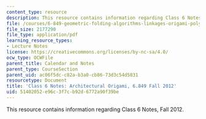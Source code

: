 ```yaml
---
content_type: resource
description: This resource contains information regarding Class 6 Notes, Fall 2012.
file: /courses/6-849-geometric-folding-algorithms-linkages-origami-polyhedra-fall-2012/51402052e96c3f7cb92d6772a90f39be_MIT6_849F12_C06.pdf
file_size: 2177290
file_type: application/pdf
learning_resource_types:
- Lecture Notes
license: https://creativecommons.org/licenses/by-nc-sa/4.0/
ocw_type: OCWFile
parent_title: Calendar and Notes
parent_type: CourseSection
parent_uid: ac06f5dc-c82a-b3a0-cb86-73d3c54d5831
resourcetype: Document
title: 'Class 6 Notes: Architectural Origami, 6.849 Fall 2012'
uid: 51402052-e96c-3f7c-b92d-6772a90f39be
---
```

This resource contains information regarding Class 6 Notes, Fall 2012.